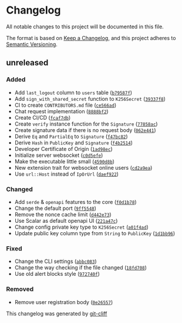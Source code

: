 # Changelog
All notable changes to this project will be documented in this file.

The format is based on [Keep a Changelog](https://keepachangelog.com/en/1.0.0/),
and this project adheres to [Semantic Versioning](https://semver.org/spec/v2.0.0.html).

## unreleased
### Added
-  Add `last_logout` column to `users` table ([`b79587f`](https://git.4rs.nl/oxidetalis/oxidetalis/commit/b79587f5371543d6e84a33d6c8afe786ffe8bc28))
-  Add `sign_with_shared_secret` function to `K256Secret` ([`39337f8`](https://git.4rs.nl/oxidetalis/oxidetalis/commit/39337f8d90bd1ebbd327d766b6ba9b175a651255))
-  CI to create `CONTRIBUTORS.md` file ([`ce566ad`](https://git.4rs.nl/oxidetalis/oxidetalis/commit/ce566ada273cfab0e34ae813a19c0bacbf3654bc))
-  Chat request implementation ([`8888bf2`](https://git.4rs.nl/oxidetalis/oxidetalis/commit/8888bf2d60428e5af77c8892ec4d48bd533403ea))
-  Create CI/CD ([`fcaf7db`](https://git.4rs.nl/oxidetalis/oxidetalis/commit/fcaf7db674aa98761c8daf2597f206cabb754613))
-  Create `verify` instance function for the `Signature` ([`77858ac`](https://git.4rs.nl/oxidetalis/oxidetalis/commit/77858ac8f48a2f433f76612166ed720587adce13))
-  Create signature data if there is no request body ([`062e441`](https://git.4rs.nl/oxidetalis/oxidetalis/commit/062e441d8a6e328e5ede0996e23065ad0a40a59f))
-  Derive `Eq` and `PartialEq` to `Signature` ([`f47bc82`](https://git.4rs.nl/oxidetalis/oxidetalis/commit/f47bc82b199679a10ea5616d48117d66c86379ff))
-  Derive `Hash` in `PublicKey` and `Signature` ([`f4b2514`](https://git.4rs.nl/oxidetalis/oxidetalis/commit/f4b2514e75fb8a67a3a57bd600dce54dd5c06858))
-  Developer Certificate of Origin ([`1ad98ec`](https://git.4rs.nl/oxidetalis/oxidetalis/commit/1ad98ec27e02a721ce25724ef8576089fb27a252))
-  Initialize server websocket ([`c0d5efe`](https://git.4rs.nl/oxidetalis/oxidetalis/commit/c0d5efe0c342d87849bb1cb295f9a2f3dfc64a70))
-  Make the executable little small ([`4590d8b`](https://git.4rs.nl/oxidetalis/oxidetalis/commit/4590d8b2afee51e808e9580405e4cb3ed42f1c3b))
-  New extension trait for websocket online users ([`cd2a9ea`](https://git.4rs.nl/oxidetalis/oxidetalis/commit/cd2a9ea03ef08000401fd0a9807cfa36301d48f9))
-  Use `url::Host` instead of `IpOrUrl` ([`daef922`](https://git.4rs.nl/oxidetalis/oxidetalis/commit/daef92207e962b568308198d01ba0225a7927db9))
### Changed
-  Add `serde` & `openapi` features to the core ([`f0d1b78`](https://git.4rs.nl/oxidetalis/oxidetalis/commit/f0d1b789464e7d14b228a9bc19e17c7a64d2667d))
-  Change the default port ([`9ff5548`](https://git.4rs.nl/oxidetalis/oxidetalis/commit/9ff5548601c4f6b8aee9522601f4723c2a50fdae))
-  Remove the nonce cache limit ([`d442e73`](https://git.4rs.nl/oxidetalis/oxidetalis/commit/d442e73ed7253f2fa8c381029058d51627de25b3))
-  Use Scalar as default openapi UI ([`221a47c`](https://git.4rs.nl/oxidetalis/oxidetalis/commit/221a47cfd03d12a759dc9acafb56380be4bf2502))
-  Change config private key type to `K256Secret` ([`a01f4ad`](https://git.4rs.nl/oxidetalis/oxidetalis/commit/a01f4add0c377016311db7f5efc94d55ac9a5dc0))
-  Update public key column type from `String` to `PublicKey` ([`1d1bb96`](https://git.4rs.nl/oxidetalis/oxidetalis/commit/1d1bb962bb95e4fc6d9c821accb1df116a1bc759))
### Fixed
-  Change the CLI settings ([`abbc083`](https://git.4rs.nl/oxidetalis/oxidetalis/commit/abbc083371c4a9c1b2a9b45bee16f459d16082f0))
-  Change the way checking if the file changed ([`18fd708`](https://git.4rs.nl/oxidetalis/oxidetalis/commit/18fd708c2615f9288c171ee1478f4b4c52a84ea0))
-  Use old alert blocks style ([`972740f`](https://git.4rs.nl/oxidetalis/oxidetalis/commit/972740f03e05d960626230a70db57ff5ff0f0631))
### Removed
-  Remove user registration body ([`0e26557`](https://git.4rs.nl/oxidetalis/oxidetalis/commit/0e2655712806cc4b859e1c239282cfbc5c905aa1))

This changelog was generated by [git-cliff](https://github.com/orhun/git-cliff)

